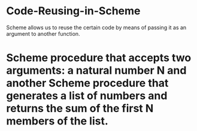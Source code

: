 # Code-Reusing-in-Scheme
Scheme allows us to reuse the certain code by means of passing it as an argument to another function.

# Scheme procedure that accepts two arguments: a natural number N and another Scheme procedure that generates a list of numbers and returns the sum of the first N members of the list.

